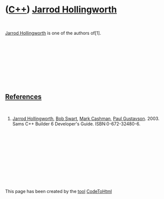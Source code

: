 
 

 

 

 

 

([C++](Cpp.md)) [Jarrod Hollingworth](CppJarrodHollingworth.md)
=================================================================

 

[Jarrod Hollingworth](CppJarrodHollingworth.md) is one of the authors
of\[1\].

 

 

 

 

 

[References](CppReferences.md)
-------------------------------

 

1.  [Jarrod Hollingworth](CppJarrodHollingworth.md), [Bob
    Swart](CppBobSwart.md), [Mark Cashman](CppMarkCashman.md), [Paul
    Gustavson](CppPaulGustavson.md). 2003. Sams C++ Builder 6
    Developer's Guide. ISBN:0-672-32480-6.

 

 

 

 

 

 

This page has been created by the [tool](Tools.md)
[CodeToHtml](ToolCodeToHtml.md)

